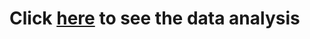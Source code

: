 # Click [here](https://htmlpreview.github.io/?https://github.com/bajo1207/Integration-Tests-on-Serverless-Platforms/blob/main/data_analysis/analysis.html) to see the data analysis
